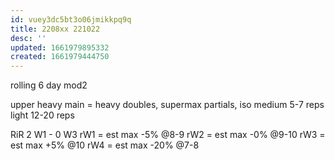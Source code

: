 ```yaml
---
id: vuey3dc5bt3o06jmikkpq9q
title: 2208xx 221022
desc: ''
updated: 1661979895332
created: 1661979444750
---
```



rolling 6 day mod2

upper
  heavy   main = heavy doubles, supermax partials, iso
  medium  5-7 reps
  light   12-20 reps

RiR 2 W1 - 0 W3
rW1 = est max -5% @8-9
rW2 = est max -0% @9-10
rW3 = est max +5% @10
rW4 = est max -20% @7-8